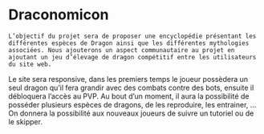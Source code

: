 # Draconomicon

	L’objectif du projet sera de proposer une encyclopédie présentant les différentes espèces de Dragon ainsi que les différentes mythologies associées. Nous ajouterons un aspect communautaire au projet en ajoutant un jeu d’élevage de dragon compétitif entre les utilisateurs du site web.
Le site sera responsive, dans les premiers temps le joueur possèdera un seul dragon qu’il fera grandir avec des combats contre des bots, ensuite il débloquera l’accès au PVP. Au bout d’un moment, il aura la possibilité de posséder plusieurs espèces de dragons, de les reproduire, les entrainer, … 
On donnera la possibilité aux nouveaux joueurs de suivre un tutoriel ou de le skipper.
